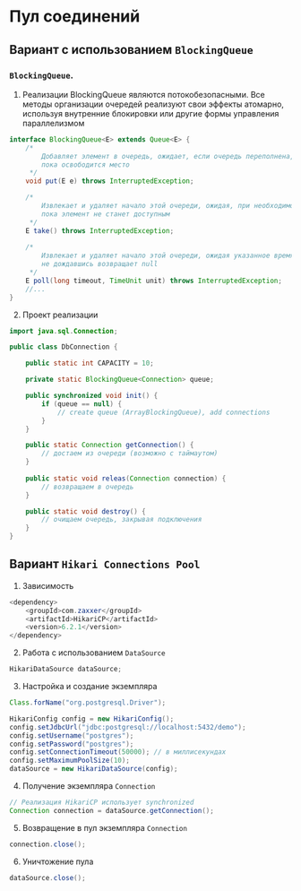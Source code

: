 # Пул соединений

## Вариант с использованием `BlockingQueue`
### `BlockingQueue`.
1. Реализации BlockingQueue являются потокобезопасными. Все методы организации очередей реализуют свои эффекты атомарно, 
используя внутренние блокировки или другие формы управления параллелизмом
```java
interface BlockingQueue<E> extends Queue<E> {
    /*
        Добавляет элемент в очередь, ожидает, если очередь переполнена,
        пока освободится место    
     */
    void put(E e) throws InterruptedException;

    /*
        Извлекает и удаляет начало этой очереди, ожидая, при необходимости, 
        пока элемент не станет доступным    
     */
    E take() throws InterruptedException;
    
    /*
        Извлекает и удаляет начало этой очереди, ожидая указанное время, если очередь пустая, 
        не дождавшись возвращает null     
     */
    E poll(long timeout, TimeUnit unit) throws InterruptedException;
    //...
}
```
2. Проект реализации

```java
import java.sql.Connection;

public class DbConnection {

    public static int CAPACITY = 10;

    private static BlockingQueue<Connection> queue;

    public synchronized void init() {
        if (queue == null) {
            // create queue (ArrayBlockingQueue), add connections
        }
    }

    public static Connection getConnection() {
        // достаем из очереди (возможно с таймаутом)
    }
    
    public static void releas(Connection connection) {
        // возвращаем в очередь
    }

    public static void destroy() {
        // очищаем очередь, закрывая подключения
    }
}
```

## Вариант `Hikari Connections Pool`
1. Зависимость
```java
<dependency>
    <groupId>com.zaxxer</groupId>
    <artifactId>HikariCP</artifactId>
    <version>6.2.1</version>
</dependency>
```
2. Работа с использованием `DataSource`
```java
HikariDataSource dataSource;
```
3. Настройка и создание экземпляра
```java
Class.forName("org.postgresql.Driver");

HikariConfig config = new HikariConfig();
config.setJdbcUrl("jdbc:postgresql://localhost:5432/demo");
config.setUsername("postgres");
config.setPassword("postgres");
config.setConnectionTimeout(50000); // в миллисекундах
config.setMaximumPoolSize(10);
dataSource = new HikariDataSource(config);
```
4. Получение экземпляра `Connection`
```java
// Реализация HikariCP использует synchronized
Connection connection = dataSource.getConnection();
```
5. Возвращение в пул экземпляра `Connection`
```java
connection.close();
```
6. Уничтожение пула
```java
dataSource.close();
```